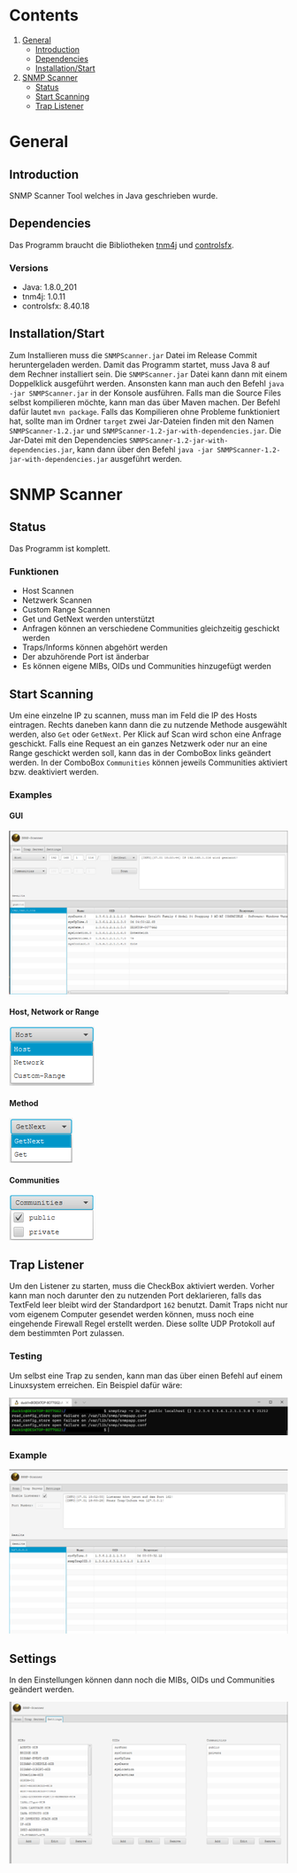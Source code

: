 # Contents


1. [General](#general)
    * [Introduction](#introduction)
    * [Dependencies](#dependencies)
    * [Installation/Start](#installationstart)
2. [SNMP Scanner](#snmp-scanner)
    * [Status](#status)
    * [Start Scanning](#start-scanning)
    * [Trap Listener](#trap-listener)

# General

## Introduction
SNMP Scanner Tool welches in Java geschrieben wurde.

## Dependencies
Das Programm braucht die Bibliotheken
[tnm4j](https://github.com/soulwing/tnm4j) und [controlsfx](https://github.com/controlsfx/controlsfx).

### Versions
 - Java: 1.8.0_201
 - tnm4j: 1.0.11
 - controlsfx: 8.40.18


## Installation/Start
Zum Installieren muss die `SNMPScanner.jar` Datei im Release Commit
heruntergeladen werden. Damit das Programm startet, muss Java 8 auf dem Rechner
installiert sein. Die `SNMPScanner.jar` Datei kann dann mit einem
Doppelklick ausgeführt werden. Ansonsten kann man auch den Befehl `java -jar SNMPScanner.jar` in der Konsole
ausführen. Falls man die Source Files selbst kompilieren möchte, kann man das
über Maven machen. Der Befehl dafür lautet `mvn package`. Falls das Kompilieren
ohne Probleme funktioniert hat, sollte man im Ordner `target` zwei Jar-Dateien finden mit den Namen
`SNMPScanner-1.2.jar` und `SNMPScanner-1.2-jar-with-dependencies.jar`.
Die Jar-Datei mit den Dependencies `SNMPScanner-1.2-jar-with-dependencies.jar`,
kann dann über den Befehl `java -jar SNMPScanner-1.2-jar-with-dependencies.jar` ausgeführt werden.

# SNMP Scanner
## Status
Das Programm ist komplett. 

### Funktionen

- Host Scannen
- Netzwerk Scannen
- Custom Range Scannen
- Get und GetNext werden unterstützt
- Anfragen können an verschiedene Communities gleichzeitig geschickt werden
- Traps/Informs können abgehört werden
- Der abzuhörende Port ist änderbar
- Es können eigene MIBs, OIDs und Communities hinzugefügt werden


## Start Scanning
Um eine einzelne IP zu scannen, muss man im Feld die IP des
Hosts eintragen. Rechts daneben kann dann die zu nutzende Methode ausgewählt werden, also `Get` oder `GetNext`.
Per Klick auf Scan wird schon eine Anfrage geschickt. Falls eine Request an
ein ganzes Netzwerk oder nur an eine Range geschickt werden soll, kann
das in der ComboBox links geändert werden. In der ComboBox `Communities` können
jeweils Communities aktiviert bzw. deaktiviert werden.

### Examples

#### GUI

![GUI of the Scanner](src/main/resources/images/snmp_scanner_results.png)

#### Host, Network or Range

![Scan Type](src/main/resources/images/snmp_scanner_host.png)

#### Method

![Scan Method](src/main/resources/images/snmp_scanner_method.png)

#### Communities

![Communities](src/main/resources/images/snmp_scanner_communities.png)

## Trap Listener
Um den Listener zu starten, muss die CheckBox aktiviert werden. Vorher kann man
noch darunter den zu nutzenden Port deklarieren, falls das TextFeld leer bleibt
wird der Standardport `162` benutzt. Damit Traps nicht nur vom eigenem Computer
gesendet werden können, muss noch eine eingehende Firewall Regel erstellt
werden. Diese sollte UDP Protokoll auf dem bestimmten Port zulassen.

### Testing

Um selbst eine Trap zu senden, kann man das über einen Befehl auf einem Linuxsystem
erreichen. Ein Beispiel dafür wäre:

![SNMP Trap Command](src/main/resources/images/console_trap.png)

### Example

![SNMP Trap Result](src/main/resources/images/snmp_scanner_trap_listener.png)

## Settings

In den Einstellungen können dann noch die MIBs, OIDs und Communities geändert werden.

![SNMP Settings](src/main/resources/images/snmp_scanner_settings.png)